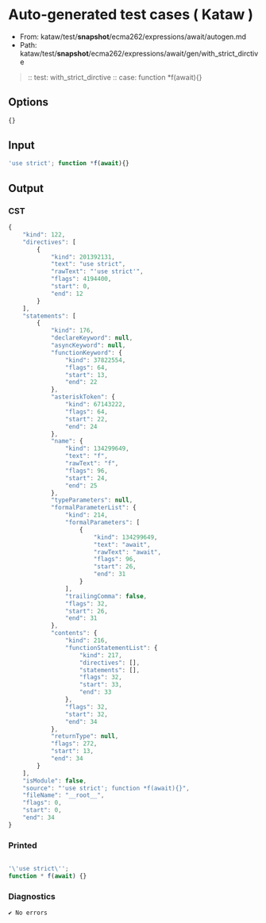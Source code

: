 # Auto-generated test cases ( Kataw )
- From: kataw/test/__snapshot__/ecma262/expressions/await/autogen.md
- Path: kataw/test/__snapshot__/ecma262/expressions/await/gen/with_strict_dirctive
> :: test: with_strict_dirctive
> :: case: function *f(await){}
## Options

`````js
{}
`````
## Input

`````js
'use strict'; function *f(await){}
`````
## Output

### CST

```javascript
{
    "kind": 122,
    "directives": [
        {
            "kind": 201392131,
            "text": "use strict",
            "rawText": "'use strict'",
            "flags": 4194400,
            "start": 0,
            "end": 12
        }
    ],
    "statements": [
        {
            "kind": 176,
            "declareKeyword": null,
            "asyncKeyword": null,
            "functionKeyword": {
                "kind": 37822554,
                "flags": 64,
                "start": 13,
                "end": 22
            },
            "asteriskToken": {
                "kind": 67143222,
                "flags": 64,
                "start": 22,
                "end": 24
            },
            "name": {
                "kind": 134299649,
                "text": "f",
                "rawText": "f",
                "flags": 96,
                "start": 24,
                "end": 25
            },
            "typeParameters": null,
            "formalParameterList": {
                "kind": 214,
                "formalParameters": [
                    {
                        "kind": 134299649,
                        "text": "await",
                        "rawText": "await",
                        "flags": 96,
                        "start": 26,
                        "end": 31
                    }
                ],
                "trailingComma": false,
                "flags": 32,
                "start": 26,
                "end": 31
            },
            "contents": {
                "kind": 216,
                "functionStatementList": {
                    "kind": 217,
                    "directives": [],
                    "statements": [],
                    "flags": 32,
                    "start": 33,
                    "end": 33
                },
                "flags": 32,
                "start": 32,
                "end": 34
            },
            "returnType": null,
            "flags": 272,
            "start": 13,
            "end": 34
        }
    ],
    "isModule": false,
    "source": "'use strict'; function *f(await){}",
    "fileName": "__root__",
    "flags": 0,
    "start": 0,
    "end": 34
}
```

### Printed

```javascript

'\'use strict\'';
function * f(await) {}
```

### Diagnostics

```javascript
✔ No errors
```

